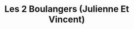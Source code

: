 ---
title: "Les 2 Boulangers (Julienne Et Vincent)"
url: /saint-jean-de-braye/les-2-boulangers-julienne-et-vincent/
shop: boulangerie
---